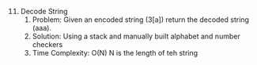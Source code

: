 11. Decode String
    1. Problem: Given an encoded string (3[a]) return the decoded string (aaa).
    2. Solution: Using a stack and manually built alphabet and number checkers
    3. Time Complexity: O(N) N is the length of teh string

